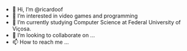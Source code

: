 - 👋 Hi, I’m @ricardoof
- 👀 I’m interested in video games and programming
- 🌱 I’m currently studying Computer Science at Federal University  of Viçosa.
- 💞️ I’m looking to collaborate on ...
- 📫 How to reach me ...

<!---
ricardoof/ricardoof is a ✨ special ✨ repository because its `README.md` (this file) appears on your GitHub profile.
You can click the Preview link to take a look at your changes.
--->
